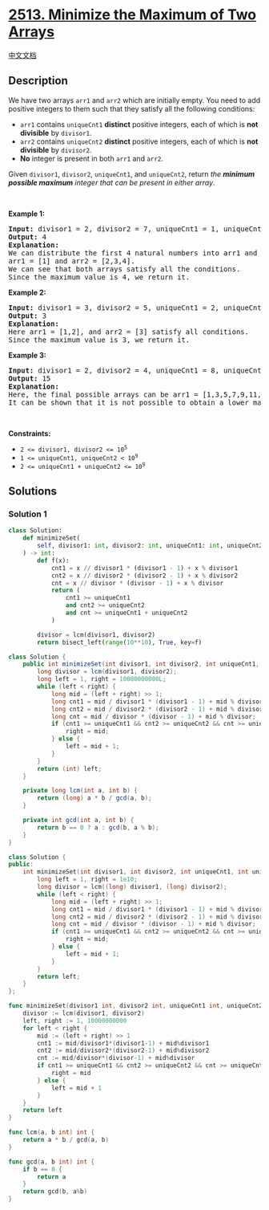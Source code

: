 # [2513. Minimize the Maximum of Two Arrays](https://leetcode.com/problems/minimize-the-maximum-of-two-arrays)

[中文文档](/solution/2500-2599/2513.Minimize%20the%20Maximum%20of%20Two%20Arrays/README.md)

## Description

<p>We have two arrays <code>arr1</code> and <code>arr2</code> which are initially empty. You need to add positive integers to them such that they satisfy all the following conditions:</p>

<ul>
	<li><code>arr1</code> contains <code>uniqueCnt1</code> <strong>distinct</strong> positive integers, each of which is <strong>not divisible</strong> by <code>divisor1</code>.</li>
	<li><code>arr2</code> contains <code>uniqueCnt2</code> <strong>distinct</strong> positive integers, each of which is <strong>not divisible</strong> by <code>divisor2</code>.</li>
	<li><strong>No</strong> integer is present in both <code>arr1</code> and <code>arr2</code>.</li>
</ul>

<p>Given <code>divisor1</code>, <code>divisor2</code>, <code>uniqueCnt1</code>, and <code>uniqueCnt2</code>, return <em>the <strong>minimum possible maximum</strong> integer that can be present in either array</em>.</p>

<p>&nbsp;</p>
<p><strong class="example">Example 1:</strong></p>

<pre>
<strong>Input:</strong> divisor1 = 2, divisor2 = 7, uniqueCnt1 = 1, uniqueCnt2 = 3
<strong>Output:</strong> 4
<strong>Explanation:</strong> 
We can distribute the first 4 natural numbers into arr1 and arr2.
arr1 = [1] and arr2 = [2,3,4].
We can see that both arrays satisfy all the conditions.
Since the maximum value is 4, we return it.
</pre>

<p><strong class="example">Example 2:</strong></p>

<pre>
<strong>Input:</strong> divisor1 = 3, divisor2 = 5, uniqueCnt1 = 2, uniqueCnt2 = 1
<strong>Output:</strong> 3
<strong>Explanation:</strong> 
Here arr1 = [1,2], and arr2 = [3] satisfy all conditions.
Since the maximum value is 3, we return it.</pre>

<p><strong class="example">Example 3:</strong></p>

<pre>
<strong>Input:</strong> divisor1 = 2, divisor2 = 4, uniqueCnt1 = 8, uniqueCnt2 = 2
<strong>Output:</strong> 15
<strong>Explanation:</strong> 
Here, the final possible arrays can be arr1 = [1,3,5,7,9,11,13,15], and arr2 = [2,6].
It can be shown that it is not possible to obtain a lower maximum satisfying all conditions. 
</pre>

<p>&nbsp;</p>
<p><strong>Constraints:</strong></p>

<ul>
	<li><code>2 &lt;= divisor1, divisor2 &lt;= 10<sup>5</sup></code></li>
	<li><code>1 &lt;= uniqueCnt1, uniqueCnt2 &lt; 10<sup>9</sup></code></li>
	<li><code>2 &lt;= uniqueCnt1 + uniqueCnt2 &lt;= 10<sup>9</sup></code></li>
</ul>

## Solutions

### Solution 1

<!-- tabs:start -->

```python
class Solution:
    def minimizeSet(
        self, divisor1: int, divisor2: int, uniqueCnt1: int, uniqueCnt2: int
    ) -> int:
        def f(x):
            cnt1 = x // divisor1 * (divisor1 - 1) + x % divisor1
            cnt2 = x // divisor2 * (divisor2 - 1) + x % divisor2
            cnt = x // divisor * (divisor - 1) + x % divisor
            return (
                cnt1 >= uniqueCnt1
                and cnt2 >= uniqueCnt2
                and cnt >= uniqueCnt1 + uniqueCnt2
            )

        divisor = lcm(divisor1, divisor2)
        return bisect_left(range(10**10), True, key=f)
```

```java
class Solution {
    public int minimizeSet(int divisor1, int divisor2, int uniqueCnt1, int uniqueCnt2) {
        long divisor = lcm(divisor1, divisor2);
        long left = 1, right = 10000000000L;
        while (left < right) {
            long mid = (left + right) >> 1;
            long cnt1 = mid / divisor1 * (divisor1 - 1) + mid % divisor1;
            long cnt2 = mid / divisor2 * (divisor2 - 1) + mid % divisor2;
            long cnt = mid / divisor * (divisor - 1) + mid % divisor;
            if (cnt1 >= uniqueCnt1 && cnt2 >= uniqueCnt2 && cnt >= uniqueCnt1 + uniqueCnt2) {
                right = mid;
            } else {
                left = mid + 1;
            }
        }
        return (int) left;
    }

    private long lcm(int a, int b) {
        return (long) a * b / gcd(a, b);
    }

    private int gcd(int a, int b) {
        return b == 0 ? a : gcd(b, a % b);
    }
}
```

```cpp
class Solution {
public:
    int minimizeSet(int divisor1, int divisor2, int uniqueCnt1, int uniqueCnt2) {
        long left = 1, right = 1e10;
        long divisor = lcm((long) divisor1, (long) divisor2);
        while (left < right) {
            long mid = (left + right) >> 1;
            long cnt1 = mid / divisor1 * (divisor1 - 1) + mid % divisor1;
            long cnt2 = mid / divisor2 * (divisor2 - 1) + mid % divisor2;
            long cnt = mid / divisor * (divisor - 1) + mid % divisor;
            if (cnt1 >= uniqueCnt1 && cnt2 >= uniqueCnt2 && cnt >= uniqueCnt1 + uniqueCnt2) {
                right = mid;
            } else {
                left = mid + 1;
            }
        }
        return left;
    }
};
```

```go
func minimizeSet(divisor1 int, divisor2 int, uniqueCnt1 int, uniqueCnt2 int) int {
	divisor := lcm(divisor1, divisor2)
	left, right := 1, 10000000000
	for left < right {
		mid := (left + right) >> 1
		cnt1 := mid/divisor1*(divisor1-1) + mid%divisor1
		cnt2 := mid/divisor2*(divisor2-1) + mid%divisor2
		cnt := mid/divisor*(divisor-1) + mid%divisor
		if cnt1 >= uniqueCnt1 && cnt2 >= uniqueCnt2 && cnt >= uniqueCnt1+uniqueCnt2 {
			right = mid
		} else {
			left = mid + 1
		}
	}
	return left
}

func lcm(a, b int) int {
	return a * b / gcd(a, b)
}

func gcd(a, b int) int {
	if b == 0 {
		return a
	}
	return gcd(b, a%b)
}
```

<!-- tabs:end -->

<!-- end -->
